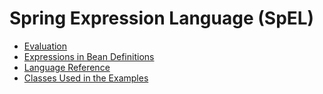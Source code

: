 Spring Expression Language (SpEL)
===

* [Evaluation](core-expressions.adoc#expressions-evaluation)
* [Expressions in Bean Definitions](core-expressions.adoc#expressions-beandef)
* [Language Reference](core-expressions.adoc#expressions-language-ref)
* [Classes Used in the Examples](core-expressions.adoc#expressions-example-classes)
